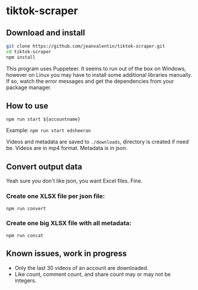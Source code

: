 # tiktok-scraper

## Download and install

```bash
git clone https://github.com/jeanvalentin/tiktok-scraper.git
cd tiktok-scraper
npm install
```

This program uses Puppeteer. It seems to run out of the box on Windows, however on Linux you may have to install some additional libraries manually. If so, watch the error messages and get the dependencies from your package manager.

## How to use

`npm run start ${accountname}`

Example: `npm run start edsheeran`

Videos and metadata are saved to `./downloads`, directory is created if need be. Videos are in mp4 format. Metadata is in json.

## Convert output data

Yeah sure you don't like json, you want Excel files. Fine.

### Create one XLSX file per json file:

`npm run convert`

### Create one big XLSX file with all metadata:

`npm run concat`

## Known issues, work in progress

- Only the last 30 videos of an account are downloaded.
- Like count, comment count, and share count may or may not be integers.
